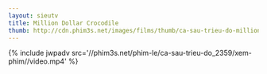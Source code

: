 ```yaml
---
layout: sieutv
title: Million Dollar Crocodile
thumb: http://cdn.phim3s.net/images/films/thumb/ca-sau-trieu-do-million-dollar-crocodile-2012.jpg
---
```

{% include jwpadv src='//phim3s.net/phim-le/ca-sau-trieu-do_2359/xem-phim//video.mp4' %}